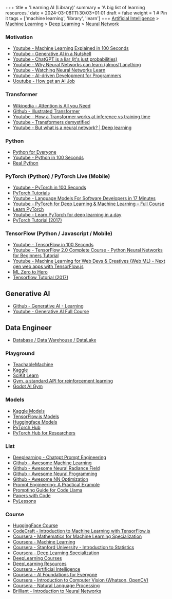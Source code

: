 +++
title = 'Learning AI (Library)'
summary = 'A big list of learning resources.'
date = 2024-03-08T11:30:03+01:01
draft = false
weight = 1 # Pin it
tags = ['machine learning', 'library', 'learn']
+++
[Artificial Intelligence](https://en.wikipedia.org/wiki/Artificial_intelligence) >
[Machine Learning](https://en.wikipedia.org/wiki/Machine_learning) >
[Deep Learning](https://en.wikipedia.org/wiki/Deep_learning) >
[Neural Network](https://en.wikipedia.org/wiki/Neural_network_(machine_learning))

### Motivation
- [Youtube - Machine Learning Explained in 100 Seconds ](https://www.youtube.com/watch?v=PeMlggyqz0Y9)
- [Youtube - Generative AI in a Nutshell](https://www.youtube.com/watch?v=2IK3DFHRFfw)
- [Youtube - ChatGPT is a liar (it's just probabilities)](https://www.youtube.com/watch?v=m5iOW0llVMg&t=457s)
- [Youtube - Why Neural Networks can learn (almost) anything](https://www.youtube.com/watch?v=0QczhVg5HaI)
- [Youtube - Watching Neural Networks Learn](https://www.youtube.com/watch?v=TkwXa7Cvfr8)
- [Youtube - AI-driven Development for Programmers](https://www.youtube.com/watch?v=iO1mwxPNP5A)
- [Uoutube - How get an AI Job](https://www.youtube.com/watch?v=45bef40Ypi8)

### Transformer
- [Wikipedia - Attention is All you Need](https://en.wikipedia.org/wiki/Attention_Is_All_You_Need)
- [Github - Illustrated Transformer](https://jalammar.github.io/illustrated-transformer/)
- [Youtube - How a Transformer works at inference vs training time](https://www.youtube.com/watch?v=IGu7ivuy1Ag)
- [Youtube - Transformers demystified](https://www.youtube.com/watch?v=C6ZszXYPDDw)
- [Youtube - But what is a neural network? | Deep learning](https://www.youtube.com/watch?v=aircAruvnKk&list=PLZHQObOWTQDNU6R1_67000Dx_ZCJB-3pi&index=1)

### Python
- [Python for Everyone](https://www.py4e.com/)
- [Youtube - Python in 100 Seconds](https://www.youtube.com/watch?v=x7X9w_GIm1s/)
- [Real Python](https://realpython.com/)

### PyTorch (Python) / PyTorch Live (Mobile)
- [Youtube - PyTorch in 100 Seconds](https://www.youtube.com/watch?v=ORMx45xqWkA/)
- [PyTorch Tutorials](https://pytorch.org/tutorials/)
- [Youtube - Language Models For Software Developers in 17 Minutes](https://www.youtube.com/watch?v=tL1zltXuHO8/)
- [Youtube - PyTorch for Deep Learning & Machine Learning – Full Course](https://www.youtube.com/watch?v=V_xro1bcAuA/)
- [Learn PyTorch](https://www.learnpytorch.io/)
- [Youtube - Learn PyTorch for deep learning in a day](https://www.youtube.com/watch?v=Z_ikDlimN6A)
- [PyTorch Tutorial (2017)](https://github.com/MorvanZhou/PyTorch-Tutorial)

### TensorFlow (Python / Javascript / Mobile)
- [Youtube - TensorFlow in 100 Seconds](https://www.youtube.com/watch?v=i8NETqtGHms)
- [Youtube - TensorFlow 2.0 Complete Course - Python Neural Networks for Beginners Tutorial](https://www.youtube.com/watch?v=tPYj3fFJGjk)
- [Youtube - Machine Learning for Web Devs & Creatives (Web ML) - Next gen web apps with TensorFlow.js](https://www.youtube.com/watch?v=TuYbgZ59Kpg&list=PLOU2XLYxmsILr3HQpqjLAUkIPa5EaZiui)
- [ML Zero to Hero](https://www.youtube.com/watch?v=KNAWp2S3w94&list=PLQY2H8rRoyvwWuPiWnuTDBHe7I0fMSsfO)
- [Tensorflow Tutorial (2017)](https://github.com/MorvanZhou/Tensorflow-Tutorial)

## Generative AI
- [Github - Generative AI - Learning](https://github.com/Yash-Kavaiya/GenAI-Learning)
- [Youtube - Generative AI Full Course](https://www.youtube.com/watch?v=mEsleV16qdo)

## Data Engineer
- [Database / Data Warehouse / DataLake](https://www.youtube.com/watch?v=-bSkREem8dM)

### Playground
- [TeachableMachine](https://teachablemachine.withgoogle.com/)
- [Kaggle](https://www.kaggle.com/)
- [SciKit Learn](https://scikit-learn.org/stable/index.html/)
- [Gym, a standard API for reinforcement learning](https://www.gymlibrary.dev/)
- [Godot AI Gym](https://lupoglaz.github.io/GodotAIGym/)

### Models
- [Kaggle Models](https://www.kaggle.com/models?tfhub-redirect=true&query=number&framework=tfJs)
- [TensorFlow.js Models](https://www.tensorflow.org/js/models)
- [Huggingface Models](https://huggingface.co/models)
- [PyTorch Hub](https://pytorch.org/hub/)
- [PyTorch Hub for Researchers](https://pytorch.org/hub/research-models)

### List
- [Deeplearning - Chatgpt Prompt Engineering](https://www.deeplearning.ai/short-courses/chatgpt-prompt-engineering-for-developers/)
- [Github - Awesome Machine Learning](https://github.com/josephmisiti/awesome-machine-learning)
- [Github - Awesome Neural Radiance Field](https://github.com/awesome-NeRF/awesome-NeRF/)
- [Github - Awesome Neural Programming](https://github.com/andrewliao11/awesome-neural-programming/)
- [Github - Awesome NN Optimization](https://github.com/harsh306/awesome-nn-optimization/)
- [Prompt Engineering: A Practical Example](https://realpython.com/practical-prompt-engineering/)
- [Prompting Guide for Code Llama](https://www.promptingguide.ai/models/code-llama.en/)
- [Papers with Code](https://paperswithcode.com/)
- [PyLessons](https://www.pylessons.com/)

### Course
- [HuggingFace Course](https://huggingface.co/learn/nlp-course/chapter1/1)
- [CodeCraft - Introduction to Machine Learning with TensorFlow.js](https://codecraft.tv/courses/tensorflowjs/introduction/introduction/)
- [Coursera - Mathematics for Machine Learning Specialization](www.coursera.org/specializations/mathematics-machine-learning)
- [Coursera - Machine Learning](https://www.coursera.org/browse/data-science/machine-learning)
- [Coursera - Stanford University - Introduction to Statistics](https://www.coursera.org/learn/stanford-statistics)
- [Coursera - Deep Learning Specialization](https://www.coursera.org/specializations/deep-learning)
- [DeepLearning Courses](https://www.deeplearning.ai/courses/)
- [DeepLearning Resources](https://www.deeplearning.ai/resources/)
- [Coursera - Artificial Intelligence](https://www.coursera.org/courses?query=artificial%20intelligence)
- [Coursera - AI Foundations for Everyone](https://www.coursera.org/specializations/ai-foundations-for-everyone)
- [Coursera - Introduction to Computer Vision (Whatson, OpenCV)](https://www.coursera.org/learn/introduction-computer-vision-watson-opencv)
- [Coursera - Natural Language Processing](https://www.coursera.org/specializations/natural-language-processing)
- [Brilliant - Introduction to Neural Networks](https://brilliant.org/courses/intro-neural-networks/)
